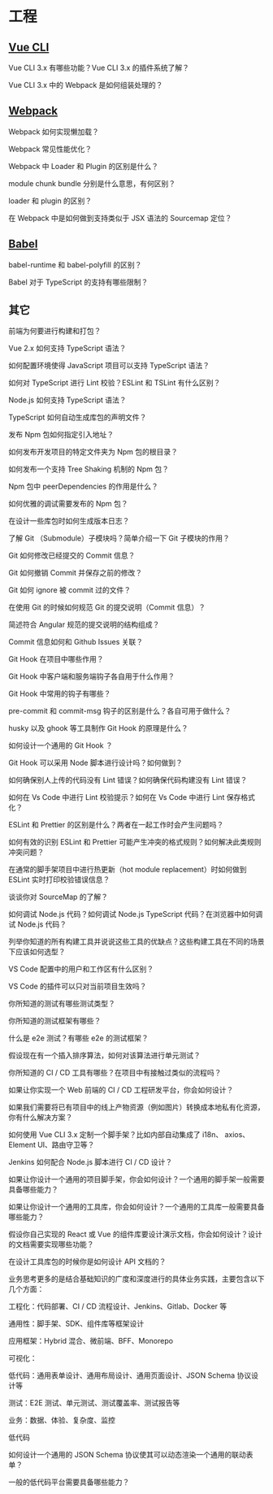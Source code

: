 # 工程

## [Vue CLI](https://cli.vuejs.org/zh/)

Vue CLI 3.x 有哪些功能？Vue CLI 3.x 的插件系统了解？

Vue CLI 3.x 中的 Webpack 是如何组装处理的？

## [Webpack](https://webpack.docschina.org/)

Webpack 如何实现懒加载？

Webpack 常见性能优化？

Webpack 中 Loader 和 Plugin 的区别是什么？

module chunk bundle 分别是什么意思，有何区别？

loader 和 plugin 的区别？

在 Webpack 中是如何做到支持类似于 JSX 语法的 Sourcemap 定位？

## [Babel](https://www.babeljs.cn/)

babel-runtime 和 babel-polyfill 的区别？

Babel 对于 TypeScript 的支持有哪些限制？

## 其它

前端为何要进行构建和打包？

Vue 2.x 如何支持 TypeScript 语法？

如何配置环境使得 JavaScript 项目可以支持 TypeScript 语法？

如何对 TypeScript 进行 Lint 校验？ESLint 和 TSLint 有什么区别？

Node.js 如何支持 TypeScript 语法？

TypeScript 如何自动生成库包的声明文件？

发布 Npm 包如何指定引入地址？

如何发布开发项目的特定文件夹为 Npm 包的根目录？

如何发布一个支持 Tree Shaking 机制的 Npm 包？

Npm 包中 peerDependencies 的作用是什么？

如何优雅的调试需要发布的 Npm 包？

在设计一些库包时如何生成版本日志？

了解 Git （Submodule）子模块吗？简单介绍一下 Git 子模块的作用？

Git 如何修改已经提交的 Commit 信息？

Git 如何撤销 Commit 并保存之前的修改？

Git 如何 ignore 被 commit 过的文件？

在使用 Git 的时候如何规范 Git 的提交说明（Commit 信息）？

简述符合 Angular 规范的提交说明的结构组成？

Commit 信息如何和 Github Issues 关联？

Git Hook 在项目中哪些作用？

Git Hook 中客户端和服务端钩子各自用于什么作用？

Git Hook 中常用的钩子有哪些？

pre-commit 和 commit-msg 钩子的区别是什么？各自可用于做什么？

husky 以及 ghook 等工具制作 Git Hook 的原理是什么？

如何设计一个通用的 Git Hook ？

Git Hook 可以采用 Node 脚本进行设计吗？如何做到？

如何确保别人上传的代码没有 Lint 错误？如何确保代码构建没有 Lint 错误？

如何在 Vs Code 中进行 Lint 校验提示？如何在 Vs Code 中进行 Lint 保存格式化？

ESLint 和 Prettier 的区别是什么？两者在一起工作时会产生问题吗？

如何有效的识别 ESLint 和 Prettier 可能产生冲突的格式规则？如何解决此类规则冲突问题？

在通常的脚手架项目中进行热更新（hot module replacement）时如何做到 ESLint 实时打印校验错误信息？

谈谈你对 SourceMap 的了解？

如何调试 Node.js 代码？如何调试 Node.js TypeScript 代码？在浏览器中如何调试 Node.js 代码？

列举你知道的所有构建工具并说说这些工具的优缺点？这些构建工具在不同的场景下应该如何选型？

VS Code 配置中的用户和工作区有什么区别？

VS Code 的插件可以只对当前项目生效吗？

你所知道的测试有哪些测试类型？

你所知道的测试框架有哪些？

什么是 e2e 测试？有哪些 e2e 的测试框架？

假设现在有一个插入排序算法，如何对该算法进行单元测试？

你所知道的 CI / CD 工具有哪些？在项目中有接触过类似的流程吗？

如果让你实现一个 Web 前端的 CI / CD 工程研发平台，你会如何设计？

如果我们需要将已有项目中的线上产物资源（例如图片）转换成本地私有化资源，你有什么解决方案？

如何使用 Vue CLI 3.x 定制一个脚手架？比如内部自动集成了 i18n、 axios、Element UI、路由守卫等？

Jenkins 如何配合 Node.js 脚本进行 CI / CD 设计？

如果让你设计一个通用的项目脚手架，你会如何设计？一个通用的脚手架一般需要具备哪些能力？

如果让你设计一个通用的工具库，你会如何设计？一个通用的工具库一般需要具备哪些能力？

假设你自己实现的 React 或 Vue 的组件库要设计演示文档，你会如何设计？设计的文档需要实现哪些功能？

在设计工具库包的时候你是如何设计 API 文档的？

业务思考更多的是结合基础知识的广度和深度进行的具体业务实践，主要包含以下几个方面：

工程化：代码部署、CI / CD 流程设计、Jenkins、Gitlab、Docker 等

通用性：脚手架、SDK、组件库等框架设计

应用框架：Hybrid 混合、微前端、BFF、Monorepo

可视化：

低代码：通用表单设计、通用布局设计、通用页面设计、JSON Schema 协议设计等

测试：E2E 测试、单元测试、测试覆盖率、测试报告等

业务：数据、体验、复杂度、监控

低代码

如何设计一个通用的 JSON Schema 协议使其可以动态渲染一个通用的联动表单？

一般的低代码平台需要具备哪些能力？
